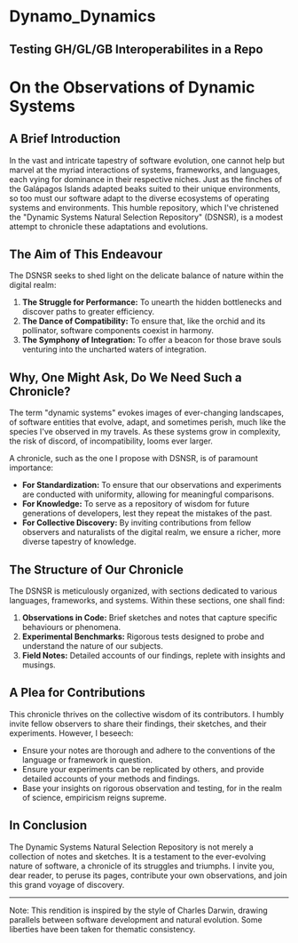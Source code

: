 # Dynamo_Dynamics
Testing GH/GL/GB Interoperabilites in a Repo
---

# On the Observations of Dynamic Systems

## A Brief Introduction

In the vast and intricate tapestry of software evolution, one cannot help but marvel at the myriad interactions of systems, frameworks, and languages, each vying for dominance in their respective niches. Just as the finches of the Galápagos Islands adapted beaks suited to their unique environments, so too must our software adapt to the diverse ecosystems of operating systems and environments. This humble repository, which I've christened the "Dynamic Systems Natural Selection Repository" (DSNSR), is a modest attempt to chronicle these adaptations and evolutions.

## The Aim of This Endeavour

The DSNSR seeks to shed light on the delicate balance of nature within the digital realm:

1. **The Struggle for Performance:** To unearth the hidden bottlenecks and discover paths to greater efficiency.
2. **The Dance of Compatibility:** To ensure that, like the orchid and its pollinator, software components coexist in harmony.
3. **The Symphony of Integration:** To offer a beacon for those brave souls venturing into the uncharted waters of integration.

## Why, One Might Ask, Do We Need Such a Chronicle?

The term "dynamic systems" evokes images of ever-changing landscapes, of software entities that evolve, adapt, and sometimes perish, much like the species I've observed in my travels. As these systems grow in complexity, the risk of discord, of incompatibility, looms ever larger.

A chronicle, such as the one I propose with DSNSR, is of paramount importance:

- **For Standardization:** To ensure that our observations and experiments are conducted with uniformity, allowing for meaningful comparisons.
- **For Knowledge:** To serve as a repository of wisdom for future generations of developers, lest they repeat the mistakes of the past.
- **For Collective Discovery:** By inviting contributions from fellow observers and naturalists of the digital realm, we ensure a richer, more diverse tapestry of knowledge.

## The Structure of Our Chronicle

The DSNSR is meticulously organized, with sections dedicated to various languages, frameworks, and systems. Within these sections, one shall find:

1. **Observations in Code:** Brief sketches and notes that capture specific behaviours or phenomena.
2. **Experimental Benchmarks:** Rigorous tests designed to probe and understand the nature of our subjects.
3. **Field Notes:** Detailed accounts of our findings, replete with insights and musings.

## A Plea for Contributions

This chronicle thrives on the collective wisdom of its contributors. I humbly invite fellow observers to share their findings, their sketches, and their experiments. However, I beseech:

- Ensure your notes are thorough and adhere to the conventions of the language or framework in question.
- Ensure your experiments can be replicated by others, and provide detailed accounts of your methods and findings.
- Base your insights on rigorous observation and testing, for in the realm of science, empiricism reigns supreme.

## In Conclusion

The Dynamic Systems Natural Selection Repository is not merely a collection of notes and sketches. It is a testament to the ever-evolving nature of software, a chronicle of its struggles and triumphs. I invite you, dear reader, to peruse its pages, contribute your own observations, and join this grand voyage of discovery.

---

Note: This rendition is inspired by the style of Charles Darwin, drawing parallels between software development and natural evolution. Some liberties have been taken for thematic consistency.
